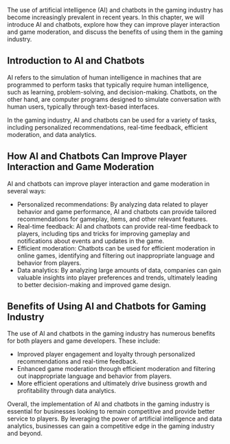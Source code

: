 
The use of artificial intelligence (AI) and chatbots in the gaming industry has become increasingly prevalent in recent years. In this chapter, we will introduce AI and chatbots, explore how they can improve player interaction and game moderation, and discuss the benefits of using them in the gaming industry.

Introduction to AI and Chatbots
-------------------------------

AI refers to the simulation of human intelligence in machines that are programmed to perform tasks that typically require human intelligence, such as learning, problem-solving, and decision-making. Chatbots, on the other hand, are computer programs designed to simulate conversation with human users, typically through text-based interfaces.

In the gaming industry, AI and chatbots can be used for a variety of tasks, including personalized recommendations, real-time feedback, efficient moderation, and data analytics.

How AI and Chatbots Can Improve Player Interaction and Game Moderation
----------------------------------------------------------------------

AI and chatbots can improve player interaction and game moderation in several ways:

* Personalized recommendations: By analyzing data related to player behavior and game performance, AI and chatbots can provide tailored recommendations for gameplay, items, and other relevant features.
* Real-time feedback: AI and chatbots can provide real-time feedback to players, including tips and tricks for improving gameplay and notifications about events and updates in the game.
* Efficient moderation: Chatbots can be used for efficient moderation in online games, identifying and filtering out inappropriate language and behavior from players.
* Data analytics: By analyzing large amounts of data, companies can gain valuable insights into player preferences and trends, ultimately leading to better decision-making and improved game design.

Benefits of Using AI and Chatbots for Gaming Industry
-----------------------------------------------------

The use of AI and chatbots in the gaming industry has numerous benefits for both players and game developers. These include:

* Improved player engagement and loyalty through personalized recommendations and real-time feedback.
* Enhanced game moderation through efficient moderation and filtering out inappropriate language and behavior from players.
* More efficient operations and ultimately drive business growth and profitability through data analytics.

Overall, the implementation of AI and chatbots in the gaming industry is essential for businesses looking to remain competitive and provide better service to players. By leveraging the power of artificial intelligence and data analytics, businesses can gain a competitive edge in the gaming industry and beyond.

